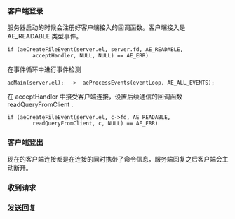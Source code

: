 ### **客户端登录**
服务器启动的时候会注册好客户端接入的回调函数。客户端接入是 AE_READABLE 类型事件。
```
if (aeCreateFileEvent(server.el, server.fd, AE_READABLE,
        acceptHandler, NULL, NULL) == AE_ERR)
```

在事件循环中进行事件检测
```
aeMain(server.el);  ->  aeProcessEvents(eventLoop, AE_ALL_EVENTS);
```
在 acceptHandler 中接受客户端连接，设置后续通信的回调函数 readQueryFromClient .
```
if (aeCreateFileEvent(server.el, c->fd, AE_READABLE,
        readQueryFromClient, c, NULL) == AE_ERR)
```


### **客户端登出**
现在的客户端连接都是在连接的同时携带了命令信息，服务端回复之后客户端会主动断开。


### **收到请求**


### **发送回复**